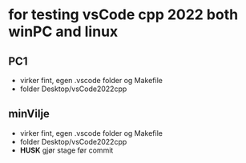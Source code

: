 # for testing vsCode cpp 2022 both winPC and linux

## PC1

* virker fint, egen .vscode folder og Makefile
* folder Desktop/vsCode2022cpp

## minVilje

* virker fint, egen .vscode folder og Makefile
* folder Desktop/vsCode2022cpp
* **HUSK** gjør stage før commit
